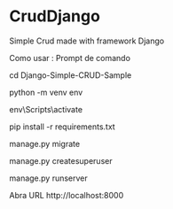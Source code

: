 # CrudDjango
Simple Crud made with framework Django

Como usar :
Prompt de comando

cd Django-Simple-CRUD-Sample

python -m venv env

env\Scripts\activate

pip install -r requirements.txt

manage.py migrate

manage.py createsuperuser 

manage.py runserver

Abra URL http://localhost:8000
